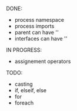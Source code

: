 


DONE:
 - process namespace
 - process imports
 - parent can have '\'
 - interfaces can have '\'
 
IN PROGRESS:
 - assignement operators
 

TODO:
 - casting
 - if, elseif, else
 - for
 - foreach
 
